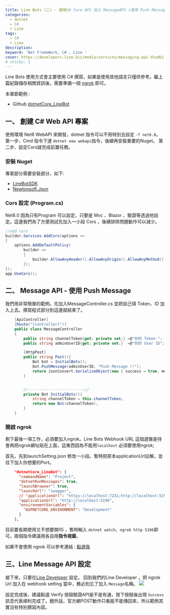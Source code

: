```yaml
---
title: Line Bots (二) - 使用C# Core API 加入 MessageAPI (使用 Push Message)
categories: 
  - dotnet
  - C#
  - Line
tags: 
  - C#
  - Line
description:
keyword: 'Net FrameWork, C# , Line '
cover: https://developers.line.biz/media/services/messaging-api-thumb1.png
# sticky: 1
---
```


Line Bots 使用方式會主要使用 C# 撰寫，如果是使用其他語言只僅供參考。繼上篇紀錄儲存相關資訊後，需要準備一個 [ngrok](/2022/08/11/Note/ngrok/) 即可。

本章節範例 : 
- Github [dotnetCore_LineBot](https://github.com/JontCont/dotnetCore_LineBot)

## 一、 創建 C# Web API 專案
使用環境 Net6 WebAPI 來開發，dotnet 指令可以不用特別去設定 ```-f net6.0```。
第一步、Cmd 指令下達 ```dotnet new webapi```指令，後續再安裝重要的Nuget。
第二步、設定Cors就完成前置任務。

### 安裝 Nuget
專案部分需要安裝部分，如下:
- [LineBotSDK](https://www.nuget.org/packages/LineBotSDK)
- [Newtonsoft.Json](https://www.nuget.org/packages/Newtonsoft.Json/13.0.2-beta2)

### Cors 設定 (Program.cs) 
Net6.0 因為只有Program 可以設定，只要是 Mvc 、Blazor 、驗證等透過他設定。這邊我們為了方便測試先加入一小段 Cors ，後續排除問題動作可以減少。

```cs
//add cors
builder.Services.AddCors(options =>
{
    options.AddDefaultPolicy(
        builder =>
        {
            builder.AllowAnyHeader().AllowAnyOrigin().AllowAnyMethod();
        });
});
app.UseCors();
```

## 二、 Message API - 使用 Push Message 
我們用非常簡單的範例。先加入MessageController.cs 並把自己得 Token、ID 加入上去。撰寫程式部分到這邊就結束了。
```cs
    [ApiController]
    [Route("[controller]")]
    public class MessageController
    {
        public string channelToken{get; private set;} =@"你的 Token ";
        public string adminUserID{get; private set;}  =@"你的 User ID";

        [HttpPost]
        public string Post(){
            Bot bot = InitialBots();
            bot.PushMessage(adminUserID, "Push Message !!");
            return JsonConvert.SerializeObject(new { success = true, message = "" });
        }


        //-------------------------//
        private Bot InitialBots(){
            string channelToken = this.channelToken;
            return new Bot(channelToken);
        }
    }
```
### 開啟 ngrok 
剩下最後一項工作，必須要加入ngrok。Line Bots Webhook URL 這個選像是待會再把ngrok網址貼在上面，這東西因為不能用```localhost``` 必須要使用ngrok;

首先，先到launchSetting.json 修改一小段。暫時把原本applicationUrl註解，並往下加入你想要的Port。
```json
    "dotnetCore_LineBot": {
      "commandName": "Project",
      "dotnetRunMessages": true,
      "launchBrowser": true,
      "launchUrl": "swagger",
      // "applicationUrl": "https://localhost:7231;http://localhost:5196",
      "applicationUrl": "http://localhost:5196",
      "environmentVariables": {
        "ASPNETCORE_ENVIRONMENT": "Development"
      }
    },
```

目前要長期使用又不想要開IIS ，暫時輸入 ```dotnet watch```、```ngrok http 5196```即可。兩個指令建議用各自用**指令視窗**。

如果不會使用 ngrok 可以參考連結 : [點選我](/2022/08/11/Note/ngrok/)

## 三、Line Message API 設定
接下來，只要在[Line Developer](https://developers.line.biz/zh-hant/) 設定。
回到我們的Line Developer ，把 ngrok Url 加入在 webhook setting 當中，務必別忘了加入 ```Message```名稱。 
![](/img/dotnet/Line/Snipaste_2022-09-09_17-16-33.png)

設定完成後，建議點選 Verify 按鈕驗證API是不是有通，按下按鈕後出現 ```Success ```訊息代表順利完成了。題外話，官方網POST動作只看能不能傳回來，所以範例其實沒有特別撰寫內容。






